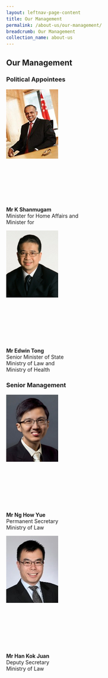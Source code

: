 ```yaml
---
layout: leftnav-page-content
title: Our Management
permalink: /about-us/our-management/
breadcrumb: Our Management
collection_name: about-us
---
```


<style>
  .img-gallery {
  width: 200px;
  height: 300px;
  }
  .img-gallery img {
  max-width: 100%;
  }
</style>

Our Management
---

### **Political Appointees**

<div class="img-gallery">
  <img src="/images/1510806764644.jpg"></div>
  
  <b>Mr K Shanmugam</b><br>
  Minister for Home Affairs and<br>
  Minister for
  
<div class="img-gallery">
  <img src="/images/1532069362285.jpg"></div>
  
  <b>Mr Edwin Tong</b><br>
  Senior Minister of State<br>
  Ministry of Law and<br>
  Ministry of Health

### **Senior Management**

<div class="img-gallery">
  <img src="/images/1514972152202.jpg"></div>
  
  <b>Mr Ng How Yue</b><br>
  Permanent Secretary<br>
  Ministry of Law

<div class="img-gallery">
    <img src="/images/1515047430356.jpg">
</div>

  <b>Mr Han Kok Juan</b><br>
  Deputy Secretary<br>
  Ministry of Law<br>
